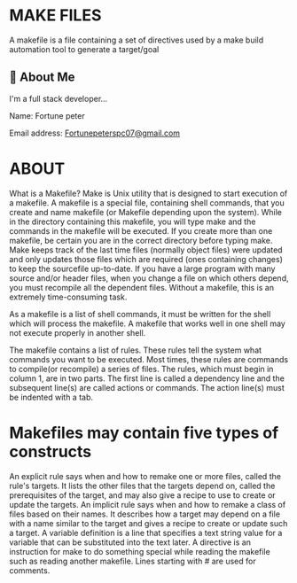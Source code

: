 
# MAKE FILES

A makefile is a file containing a set of directives used by a make build automation tool to generate a target/goal


## 🚀 About Me
I'm a full stack developer...

Name:
Fortune peter

Email address: Fortunepeterspc07@gmail.com


# ABOUT 
What is a Makefile? Make is Unix utility that is designed to start execution of a makefile. A makefile is a special file, containing shell commands, that you create and name makefile (or Makefile depending upon the system). While in the directory containing this makefile, you will type make and the commands in the makefile will be executed. If you create more than one makefile, be certain you are in the correct directory before typing make. Make keeps track of the last time files (normally object files) were updated and only updates those files which are required (ones containing changes) to keep the sourcefile up-to-date. If you have a large program with many source and/or header files, when you change a file on which others depend, you must recompile all the dependent files. Without a makefile, this is an extremely time-consuming task.

As a makefile is a list of shell commands, it must be written for the shell which will process the makefile. A makefile that works well in one shell may not execute properly in another shell.

The makefile contains a list of rules. These rules tell the system what commands you want to be executed. Most times, these rules are commands to compile(or recompile) a series of files. The rules, which must begin in column 1, are in two parts. The first line is called a dependency line and the subsequent line(s) are called actions or commands. The action line(s) must be indented with a tab.

# Makefiles may contain five types of constructs
An explicit rule says when and how to remake one or more files, called the rule's targets. It lists the other files that the targets depend on, called the prerequisites of the target, and may also give a recipe to use to create or update the targets.
An implicit rule says when and how to remake a class of files based on their names. It describes how a target may depend on a file with a name similar to the target and gives a recipe to create or update such a target.
A variable definition is a line that specifies a text string value for a variable that can be substituted into the text later.
A directive is an instruction for make to do something special while reading the makefile such as reading another makefile.
Lines starting with # are used for comments.
